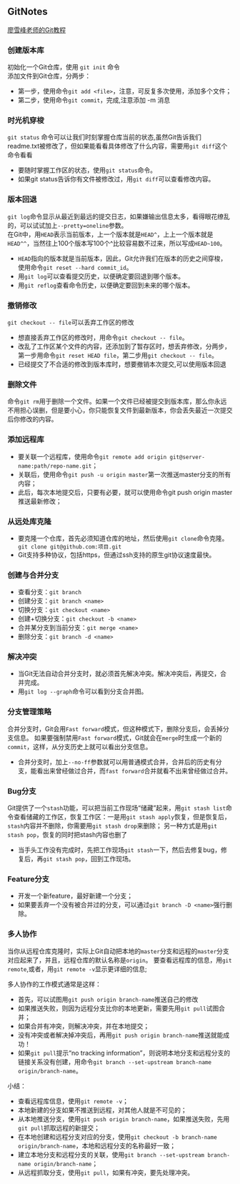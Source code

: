 ## GitNotes
[廖雪峰老师的Git教程](https://www.liaoxuefeng.com/wiki/0013739516305929606dd18361248578c67b8067c8c017b000)

### 创建版本库
初始化一个Git仓库，使用 `git init` 命令  
添加文件到Git仓库，分两步：
  * 第一步，使用命令`git add <file>`，注意，可反复多次使用，添加多个文件；
  * 第二步，使用命令`git commit`，完成,注意添加 -m 消息

### 时光机穿梭
`git status` 命令可以让我们时刻掌握仓库当前的状态,虽然Git告诉我们readme.txt被修改了，但如果能看看具体修改了什么内容，需要用`git diff`这个命令看看
 * 要随时掌握工作区的状态，使用`git status`命令。
 * 如果git status告诉你有文件被修改过，用`git diff`可以查看修改内容。

### 版本回退
`git log`命令显示从最近到最远的提交日志，如果嫌输出信息太多，看得眼花缭乱的，可以试试加上`--pretty=oneline`参数。  
在Git中，用`HEAD`表示当前版本，上一个版本就是`HEAD^`，上上一个版本就是`HEAD^^`，当然往上100个版本写100个^比较容易数不过来，所以写成`HEAD~100`。
  * `HEAD`指向的版本就是当前版本，因此，Git允许我们在版本的历史之间穿梭，使用命令`git reset --hard commit_id`。
  * 用`git log`可以查看提交历史，以便确定要回退到哪个版本。
  * 用`git reflog`查看命令历史，以便确定要回到未来的哪个版本。

### 撤销修改
`git checkout -- file`可以丢弃工作区的修改
  * 想直接丢弃工作区的修改时，用命令`git checkout -- file`。
  * 改乱了工作区某个文件的内容，还添加到了暂存区时，想丢弃修改，分两步，第一步用命令`git reset HEAD file`，第二步用`git checkout -- file`。
  * 已经提交了不合适的修改到版本库时，想要撤销本次提交,可以使用版本回退

### 删除文件
命令`git rm`用于删除一个文件。如果一个文件已经被提交到版本库，那么你永远不用担心误删，但是要小心，你只能恢复文件到最新版本，你会丢失最近一次提交后你修改的内容。

### 添加远程库
* 要关联一个远程库，使用命令`git remote add origin git@server-name:path/repo-name.git`；
* 关联后，使用命令`git push -u origin master`第一次推送master分支的所有内容；
* 此后，每次本地提交后，只要有必要，就可以使用命令git push origin master推送最新修改；

### 从远处库克隆
 * 要克隆一个仓库，首先必须知道仓库的地址，然后使用`git clone`命令克隆。
 `git clone git@github.com:项目.git`
 * Git支持多种协议，包括https，但通过ssh支持的原生git协议速度最快。

### 创建与合并分支

* 查看分支：`git branch`
* 创建分支：`git branch <name>`
* 切换分支：`git checkout <name>`
* 创建+切换分支：`git checkout -b <name>`
* 合并某分支到当前分支：`git merge <name>`
* 删除分支：`git branch -d <name>`

### 解决冲突
* 当Git无法自动合并分支时，就必须首先解决冲突。解决冲突后，再提交，合并完成。
* 用`git log --graph`命令可以看到分支合并图。

### 分支管理策略
合并分支时，Git会用`Fast forward`模式，但这种模式下，删除分支后，会丢掉分支信息。
如果要强制禁用`Fast forward`模式，Git就会在`merge`时生成一个新的`commit`，这样，从分支历史上就可以看出分支信息。
 * 合并分支时，加上`--no-ff`参数就可以用普通模式合并，合并后的历史有分支，能看出来曾经做过合并，而`fast forward`合并就看不出来曾经做过合并。

### Bug分支
Git提供了一个`stash`功能，可以把当前工作现场“储藏”起来，用`git stash list`命令查看储藏的工作区，恢复工作区：一是用`git stash apply`恢复，但是恢复后，`stash`内容并不删除，你需要用`git stash drop`来删除；
另一种方式是用`git stash pop`，恢复的同时把stash内容也删了
* 当手头工作没有完成时，先把工作现场`git stash`一下，然后去修复bug，修复后，再`git stash pop`，回到工作现场。

### Feature分支
 * 开发一个新feature，最好新建一个分支；
 * 如果要丢弃一个没有被合并过的分支，可以通过`git branch -D <name>`强行删除。

### 多人协作　
当你从远程仓库克隆时，实际上Git自动把本地的`master`分支和远程的`master`分支对应起来了，并且，远程仓库的默认名称是`origin`。
要查看远程库的信息，用`git remote`,或者，用`git remote -v`显示更详细的信息;  

多人协作的工作模式通常是这样：
  * 首先，可以试图用`git push origin branch-name`推送自己的修改
  * 如果推送失败，则因为远程分支比你的本地更新，需要先用`git pull`试图合并；
  * 如果合并有冲突，则解决冲突，并在本地提交；
  * 没有冲突或者解决掉冲突后，再用`git push origin branch-name`推送就能成功！
  * 如果`git pull`提示“no tracking information”，则说明本地分支和远程分支的链接关系没有创建，用命令`git branch --set-upstream branch-name origin/branch-name`。

小结：
  * 查看远程库信息，使用`git remote -v`；
  * 本地新建的分支如果不推送到远程，对其他人就是不可见的；
  * 从本地推送分支，使用`git push origin branch-name`，如果推送失败，先用`git pull`抓取远程的新提交；
  * 在本地创建和远程分支对应的分支，使用`git checkout -b branch-name origin/branch-name`，本地和远程分支的名称最好一致；
  * 建立本地分支和远程分支的关联，使用`git branch --set-upstream branch-name origin/branch-name`；
  * 从远程抓取分支，使用`git pull`，如果有冲突，要先处理冲突。
